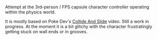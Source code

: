 Attempt at the 3rd-person / FPS capsule character controller operating within the physics world.

It is mostly based on Poke Dev's [Collide And Slide](https://www.youtube.com/watch?v=YR6Q7dUz2uk) video. Still a work in progress. At the moment it is a bit glitchy with the character frustratingly getting stuck on wall ends or in grooves.